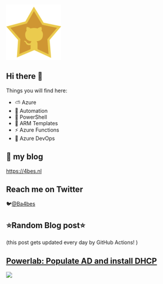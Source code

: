 ![Github Star](Assets/github-stars-logo_Color.png)

## Hi there 👋

Things you will find here:
- ⛅ Azure
- 🚗 Automation
- 🐚 PowerShell
- 💪 ARM Templates
- ⚡ Azure Functions
- 🚀 Azure DevOps


## 📝 my blog
<https://4bes.nl>

## Reach me on Twitter
🐦[@Ba4bes](https://twitter.com/Ba4bes)

<!---
- 🔭 I’m currently working on ...
- 🌱 I’m currently learning ...
- 👯 I’m looking to collaborate on ...
- 🤔 I’m looking for help with ...
- 💬 Ask me about ...
- 📫 How to reach me: ...
- 😄 Pronouns: ...
- ⚡ Fun fact: I have a standard poodle 🐩

-->

## ⭐Random Blog post⭐

(this post gets updated every day by GitHub Actions! )

<!-- Link -->
## [Powerlab: Populate AD and install DHCP](https://4bes.nl/2018/11/25/powerlab-populate-ad-and-install-dhcp/)

<a href="https://4bes.nl/2018/11/25/powerlab-populate-ad-and-install-dhcp/"><img src="https://4bes.nl/wp-content/uploads/2018/11/PowerLab_ADUC_DHCP.png" height="250px"></a>

